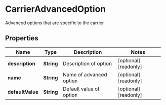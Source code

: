 

# CarrierAdvancedOption

Advanced options that are specific to the carrier

## Properties

| Name | Type | Description | Notes |
|------------ | ------------- | ------------- | -------------|
|**description** | **String** | Description of option |  [optional] [readonly] |
|**name** | **String** | Name of advanced option |  [optional] [readonly] |
|**defaultValue** | **String** | Default value of option |  [optional] [readonly] |



